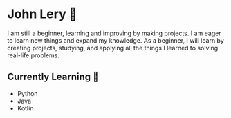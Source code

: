 # John Lery 👻

I am still a beginner, learning and improving by making projects. I am eager to learn new things and expand my knowledge. As a beginner, I will learn by creating projects, studying, and applying all the things I learned to solving real-life problems.

## Currently Learning 📖
* Python
* Java
* Kotlin
